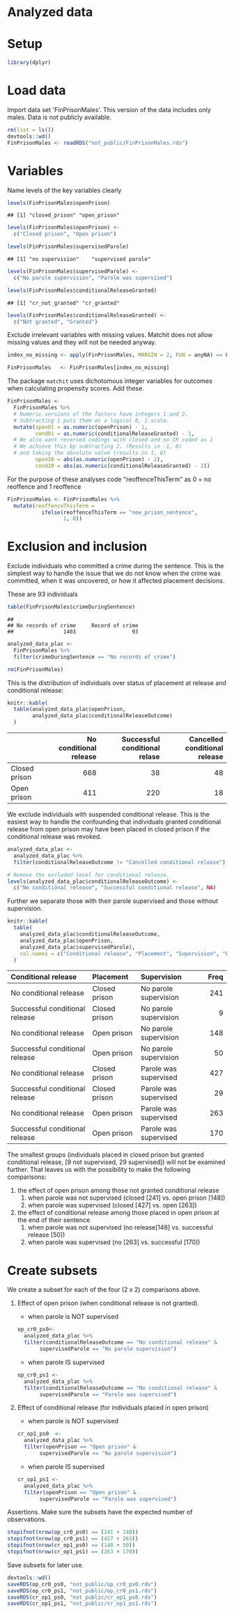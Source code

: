 Analyzed data
================

Setup
=====

``` r
library(dplyr)
```

Load data
=========

Import data set 'FinPrisonMales'. This version of the data includes only males. Data is not publicly available.

``` r
rm(list = ls())
devtools::wd()
FinPrisonMales <- readRDS("not_public/FinPrisonMales.rds")
```

Variables
=========

Name levels of the key variables clearly

``` r
levels(FinPrisonMales$openPrison)
```

    ## [1] "closed_prison" "open_prison"

``` r
levels(FinPrisonMales$openPrison) <- 
  c("Closed prison", "Open prison")

levels(FinPrisonMales$supervisedParole)
```

    ## [1] "no supervision"    "supervised parole"

``` r
levels(FinPrisonMales$supervisedParole) <-
  c("No parole supervision", "Parole was supervised")

levels(FinPrisonMales$conditionalReleaseGranted) 
```

    ## [1] "cr_not_granted" "cr_granted"

``` r
levels(FinPrisonMales$conditionalReleaseGranted) <- 
  c("Not granted", "Granted")
```

Exclude irrelevant variables with missing values. Matchit does not allow missing values and they will not be needed anyway.

``` r
index_no_missing <- apply(FinPrisonMales, MARGIN = 2, FUN = anyNA) == FALSE

FinPrisonMales   <- FinPrisonMales[index_no_missing]
```

The package `matchit` uses dichotomous integer variables for outcomes when calculating propensity scores. Add these.

``` r
FinPrisonMales <-
  FinPrisonMales %>% 
  # Numeric versions of the factors have integers 1 and 2.
  # Subtracting 1 puts them on a logical 0, 1 scale.
  mutate(open01 = as.numeric(openPrison) - 1,
         cond01 = as.numeric(conditionalReleaseGranted) - 1,
  # We also want reversed codings with closed and no CR coded as 1
  # We achieve this by subtracting 2. (Results in -1, 0)
  # and taking the absolute value (results in 1, 0)
         open10 = abs(as.numeric(openPrison) - 2),
         cond10 = abs(as.numeric(conditionalReleaseGranted) - 2))
```

For the purpose of these analyses code "reoffenceThisTerm" as 0 = no reoffence and 1 reoffence

``` r
FinPrisonMales <- FinPrisonMales %>% 
  mutate(reoffenceThisTerm = 
           ifelse(reoffenceThisTerm == "new_prison_sentence",
                  1, 0))
```

Exclusion and inclusion
=======================

Exclude individuals who committed a crime during the sentence. This is the simplest way to handle the issue that we do not know when the crime was committed, when it was uncovered, or how it affected placement decisions.

These are 93 individuals

``` r
table(FinPrisonMales$crimeDuringSentence)
```

    ## 
    ## No records of crime     Record of crime 
    ##                1403                  93

``` r
analyzed_data_plac <-
  FinPrisonMales %>% 
  filter(crimeDuringSentence == "No records of crime")

rm(FinPrisonMales)
```

This is the distribution of individuals over status of placement at release and conditional release:

``` r
knitr::kable(
  table(analyzed_data_plac$openPrison,
        analyzed_data_plac$conditionalReleaseOutcome)
  )
```

|               |  No conditional release|  Successful conditional relase|  Cancelled conditional release|
|---------------|-----------------------:|------------------------------:|------------------------------:|
| Closed prison |                     668|                             38|                             48|
| Open prison   |                     411|                            220|                             18|

We exclude individuals with suspended conditional release. This is the easiest way to handle the confounding that individuals granted conditional release from open prison may have been placed in closed prison if the conditional release was revoked.

``` r
analyzed_data_plac <-
  analyzed_data_plac %>% 
  filter(conditionalReleaseOutcome != "Cancelled conditional release")

# Remove the excluded level for conditional release.
levels(analyzed_data_plac$conditionalReleaseOutcome) <- 
  c("No conditional release", "Successful conditional release", NA)
```

Further we separate those with their parole supervised and those without supervision.

``` r
knitr::kable(
  table(
    analyzed_data_plac$conditionalReleaseOutcome,
    analyzed_data_plac$openPrison,
    analyzed_data_plac$supervisedParole),
    col.names = c("Conditional release", "Placement", "Supervision", "Freq")
  )
```

| Conditional release            | Placement     | Supervision           |  Freq|
|:-------------------------------|:--------------|:----------------------|-----:|
| No conditional release         | Closed prison | No parole supervision |   241|
| Successful conditional release | Closed prison | No parole supervision |     9|
| No conditional release         | Open prison   | No parole supervision |   148|
| Successful conditional release | Open prison   | No parole supervision |    50|
| No conditional release         | Closed prison | Parole was supervised |   427|
| Successful conditional release | Closed prison | Parole was supervised |    29|
| No conditional release         | Open prison   | Parole was supervised |   263|
| Successful conditional release | Open prison   | Parole was supervised |   170|

The smallest groups (individuals placed in closed prison but granted conditional release, \[9 not supervised, 29 supervised\]) will not be examined further. That leaves us with the possibility to make the following comparisons:

1.  the effect of open prison among those not granted conditional release
    1.  when parole was not supervised (closed \[241\] vs. open prison \[148\])
    2.  when parole was supervised (closed \[427\] vs. open \[263\])
2.  the effect of conditional release among those placed in open prison at the end of their sentence
    1.  when parole was not supervised (no release\[148\] vs. successful release \[50\])
    2.  when parole was supervised (no \[263\] vs. successful \[170\])

Create subsets
==============

We create a subset for each of the four (2 x 2) comparisons above.

1.  Effect of open prison (when conditional release is not granted).
    -   when parole is NOT supervised

    ``` r
    op_cr0_ps0<-
      analyzed_data_plac %>% 
      filter(conditionalReleaseOutcome == "No conditional release" & 
           supervisedParole == "No parole supervision")
    ```

    -   when parole IS supervised

    ``` r
    op_cr0_ps1 <-
      analyzed_data_plac %>% 
      filter(conditionalReleaseOutcome == "No conditional release" & 
           supervisedParole == "Parole was supervised")
    ```

2.  Effect of conditional release (for individuals placed in open prison)
    -   when parole is NOT supervised

    ``` r
    cr_op1_ps0  <-
      analyzed_data_plac %>% 
      filter(openPrison == "Open prison" &
           supervisedParole == "No parole supervision")
    ```

    -   when parole IS supervised

    ``` r
    cr_op1_ps1 <- 
      analyzed_data_plac %>% 
      filter(openPrison == "Open prison" & 
           supervisedParole == "Parole was supervised")
    ```

Assertions. Make sure the subsets have the expected number of observations.

``` r
stopifnot(nrow(op_cr0_ps0) == (241 + 148))
stopifnot(nrow(op_cr0_ps1) == (427 + 263))
stopifnot(nrow(cr_op1_ps0) == (148 + 50))
stopifnot(nrow(cr_op1_ps1) == (263 + 170))
```

Save subsets for later use.

``` r
devtools::wd()
saveRDS(op_cr0_ps0, "not_public/op_cr0_ps0.rds")
saveRDS(op_cr0_ps1, "not_public/op_cr0_ps1.rds")
saveRDS(cr_op1_ps0, "not_public/cr_op1_ps0.rds")
saveRDS(cr_op1_ps1, "not_public/cr_op1_ps1.rds")
```
